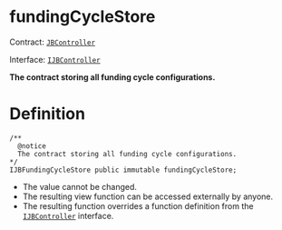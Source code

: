 # fundingCycleStore

Contract: [`JBController`](/protocol/api/contracts/jbdirectory/README.md)​‌

Interface: [`IJBController`](/protocol/api/interfaces/ijbcontroller.md)

**The contract storing all funding cycle configurations.**

# Definition

```solidity
/** 
  @notice 
  The contract storing all funding cycle configurations.
*/
IJBFundingCycleStore public immutable fundingCycleStore;
```

* The value cannot be changed.
* The resulting view function can be accessed externally by anyone.
* The resulting function overrides a function definition from the [`IJBController`](/protocol/api/interfaces/ijbcontroller.md) interface.
